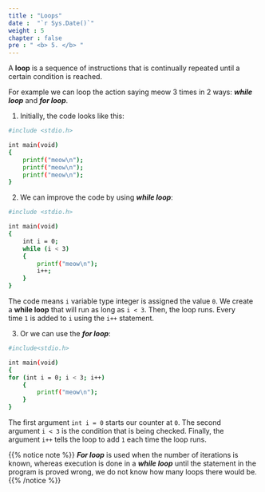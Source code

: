 ```yaml
---
title : "Loops"
date :  "`r Sys.Date()`" 
weight : 5 
chapter : false
pre : " <b> 5. </b> "
---
```

A **loop** is a sequence of instructions that is continually repeated until a certain condition is reached. 

For example we can loop the action saying meow 3 times in 2 ways: ***while loop*** and ***for loop***.

1. Initially, the code looks like this:
```bash
#include <stdio.h>

int main(void)
{
    printf("meow\n");
    printf("meow\n");
    printf("meow\n");
}
```
2. We can improve the code by using ***while loop***:
```bash
#include <stdio.h>

int main(void)
{
    int i = 0;
    while (i < 3)
    {
        printf("meow\n");
        i++;
    }
}
```
The code means `i` variable type integer is assigned the value `0`. We create a **while loop** that will run as long as `i < 3`. Then, the loop runs. Every time `1` is added to `i` using the `i++` statement.

3. Or we can use the ***for loop***:
```bash
#include<stdio.h>

int main(void)
{
for (int i = 0; i < 3; i++)
    {
        printf("meow\n");
    }
}
```
The first argument `int i = 0` starts our counter at `0`. The second argument `i < 3` is the condition that is being checked. Finally, the argument `i++` tells the loop to add `1` each time the loop runs.

{{% notice note %}} 
***For loop*** is used when the number of iterations is known, whereas execution is done in a ***while loop*** until the statement in the program is proved wrong, we do not know how many loops there would be.
{{% /notice %}} 
